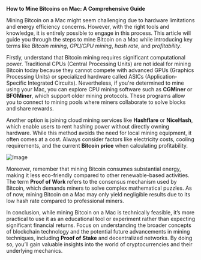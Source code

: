 **How to Mine Bitcoins on Mac: A Comprehensive Guide**

Mining Bitcoin on a Mac might seem challenging due to hardware limitations and energy efficiency concerns. However, with the right tools and knowledge, it is entirely possible to engage in this process. This article will guide you through the steps to mine Bitcoin on a Mac while introducing key terms like *Bitcoin mining*, *GPU/CPU mining*, *hash rate*, and *profitability*.

Firstly, understand that Bitcoin mining requires significant computational power. Traditional CPUs (Central Processing Units) are not ideal for mining Bitcoin today because they cannot compete with advanced GPUs (Graphics Processing Units) or specialized hardware called ASICs (Application-Specific Integrated Circuits). Nevertheless, if you're determined to mine using your Mac, you can explore CPU mining software such as **CGMiner** or **BFGMiner**, which support older mining protocols. These programs allow you to connect to mining pools where miners collaborate to solve blocks and share rewards.

Another option is joining cloud mining services like **Hashflare** or **NiceHash**, which enable users to rent hashing power without directly owning hardware. While this method avoids the need for local mining equipment, it often comes at a cost. Always consider factors like electricity costs, cooling requirements, and the current **Bitcoin price** when calculating profitability.

![Image](https://github.com/user-attachments/assets/31692037-0104-4703-abd1-696b6a7dd41b)

Moreover, remember that mining Bitcoin consumes substantial energy, making it less eco-friendly compared to other renewable-based activities. The term **Proof of Work** refers to the consensus mechanism used by Bitcoin, which demands miners to solve complex mathematical puzzles. As of now, mining Bitcoin on a Mac may only yield negligible results due to its low hash rate compared to professional miners.

In conclusion, while mining Bitcoin on a Mac is technically feasible, it’s more practical to use it as an educational tool or experiment rather than expecting significant financial returns. Focus on understanding the broader concepts of blockchain technology and the potential future advancements in mining techniques, including **Proof of Stake** and decentralized networks. By doing so, you’ll gain valuable insights into the world of cryptocurrencies and their underlying mechanics.